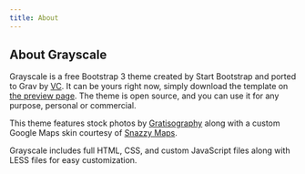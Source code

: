 ```yaml
---
title: About
---
```


## About Grayscale

Grayscale is a free Bootstrap 3 theme created by Start Bootstrap and ported to Grav by [VC](https://vmcosta.net). It can be yours right now, simply download the template on [the preview page](https://startbootstrap.com/template-overviews/grayscale). The theme is open source, and you can use it for any purpose, personal or commercial.

This theme features stock photos by [Gratisography](https://gratisography.com/) along with a custom Google Maps skin courtesy of [Snazzy Maps](https://snazzymaps.com/).

Grayscale includes full HTML, CSS, and custom JavaScript files along with LESS files for easy customization.
